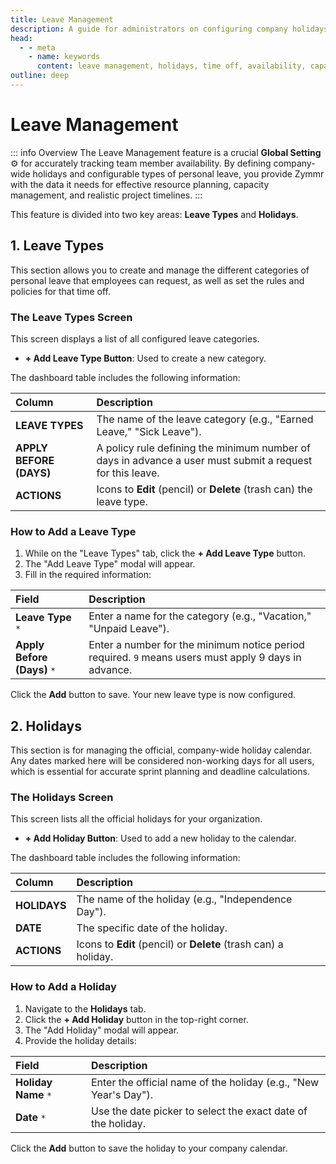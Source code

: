 ```yaml
---
title: Leave Management
description: A guide for administrators on configuring company holidays and personal leave types to accurately track team availability.
head:
  - - meta
    - name: keywords
      content: leave management, holidays, time off, availability, capacity planning, administration, zymmr
outline: deep
---
```


# Leave Management

::: info Overview
The Leave Management feature is a crucial **Global Setting** ⚙️ for accurately tracking team member availability. By defining company-wide holidays and configurable types of personal leave, you provide Zymmr with the data it needs for effective resource planning, capacity management, and realistic project timelines.
:::

This feature is divided into two key areas: **Leave Types** and **Holidays**.

## 1. Leave Types

This section allows you to create and manage the different categories of personal leave that employees can request, as well as set the rules and policies for that time off.

### The Leave Types Screen
This screen displays a list of all configured leave categories.

-   **+ Add Leave Type Button**: Used to create a new category.

The dashboard table includes the following information:

| Column                 | Description                                                                                         |
| :--------------------- | :-------------------------------------------------------------------------------------------------- |
| **LEAVE TYPES**        | The name of the leave category (e.g., "Earned Leave," "Sick Leave").                                  |
| **APPLY BEFORE (DAYS)**| A policy rule defining the minimum number of days in advance a user must submit a request for this leave. |
| **ACTIONS**            | Icons to **Edit** (pencil) or **Delete** (trash can) the leave type.                                   |

### How to Add a Leave Type
1.  While on the "Leave Types" tab, click the **+ Add Leave Type** button.
2.  The "Add Leave Type" modal will appear.
3.  Fill in the required information:

| Field                   | Description                                                                                    |
| :---------------------- | :--------------------------------------------------------------------------------------------- |
| **Leave Type** `*`      | Enter a name for the category (e.g., "Vacation," "Unpaid Leave").                              |
| **Apply Before (Days)** `*`| Enter a number for the minimum notice period required. `9` means users must apply 9 days in advance. |

Click the **Add** button to save. Your new leave type is now configured.

## 2. Holidays

This section is for managing the official, company-wide holiday calendar. Any dates marked here will be considered non-working days for all users, which is essential for accurate sprint planning and deadline calculations.

### The Holidays Screen
This screen lists all the official holidays for your organization.

-   **+ Add Holiday Button**: Used to add a new holiday to the calendar.

The dashboard table includes the following information:

| Column      | Description                                                    |
| :---------- | :------------------------------------------------------------- |
| **HOLIDAYS**| The name of the holiday (e.g., "Independence Day").            |
| **DATE**    | The specific date of the holiday.                              |
| **ACTIONS** | Icons to **Edit** (pencil) or **Delete** (trash can) a holiday. |

### How to Add a Holiday
1.  Navigate to the **Holidays** tab.
2.  Click the **+ Add Holiday** button in the top-right corner.
3.  The "Add Holiday" modal will appear.
4.  Provide the holiday details:

| Field             | Description                                                   |
| :---------------- | :------------------------------------------------------------ |
| **Holiday Name** `*`| Enter the official name of the holiday (e.g., "New Year's Day"). |
| **Date** `*`        | Use the date picker to select the exact date of the holiday.  |

Click the **Add** button to save the holiday to your company calendar.


